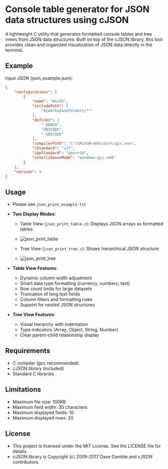 # Console table generator for JSON data structures using cJSON

A lightweight C utility that generates formatted console tables and tree views from JSON data structures. Built on top of the cJSON library, this tool provides clean and organized visualization of JSON data directly in the terminal.

## Example

Input JSON (json_example.json):
```json
{
    "configurations": [
        {
            "name": "Win32",
            "includePath": [
                "${workspaceFolder}/**"
            ],
            "defines": [
                "_DEBUG",
                "UNICODE",
                "_UNICODE"
            ],
            "compilerPath": "C:\\MinGW-w64\\bin\\gcc.exe",
            "cStandard": "c17",
            "cppStandard": "gnu++14",
            "intelliSenseMode": "windows-gcc-x64"
        }
    ],
    "version": 4
}
```
## Usage
- Please see `json_print_example.txt`
  
- **Two Display Modes**:
  - Table View (`json_print_table.c`): Displays JSON arrays as formatted tables
  - ![json_print_table](https://github.com/user-attachments/assets/1449d2af-8e55-429f-a624-312a8f48cf97)

  - Tree View (`json_print_tree.c`): Shows hierarchical JSON structure
  - ![json_print_tree](https://github.com/user-attachments/assets/9e7d094a-b347-480e-b5cc-3f4da217b72f)

- **Table View Features**:
  - Dynamic column width adjustment
  - Smart data type formatting (currency, numbers, text)
  - Row count limits for large datasets
  - Truncation of long text fields
  - Column filters and formatting rules
  - Support for nested JSON structures
  
- **Tree View Features**:
  - Visual hierarchy with indentation
  - Type indicators (Array, Object, String, Number)
  - Clear parent-child relationship display
  
## Requirements
 - C compiler (gcc recommended)
 - cJSON library (included)
 - Standard C libraries

## Limitations
 - Maximum file size: 100KB
 - Maximum field width: 30 characters
 - Maximum displayed fields: 10
 - Maximum displayed rows: 20

## License
 - This project is licensed under the MIT License. See the LICENSE file for details.
 - cJSON library is Copyright (c) 2009-2017 Dave Gamble and cJSON contributors.
